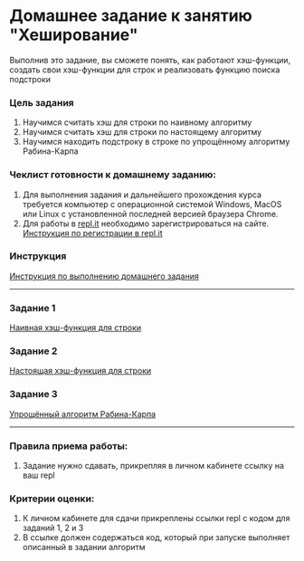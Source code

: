 # Домашнее задание к занятию "Хеширование"

Выполнив это задание, вы сможете понять, как работают хэш-функции, создать свои хэш-функции для строк и реализовать функцию поиска подстроки

### Цель задания

1. Научимся считать хэш для строки по наивному алгоритму
2. Научимся считать хэш для строки по настоящему алгоритму
3. Научимся находить подстроку в строке по упрощённому алгоритму Рабина-Карпа

### Чеклист готовности к домашнему заданию:

1. Для выполнения задания и дальнейшего прохождения курса требуется компьютер с операционной системой Windows, MacOS или Linux с установленной последней версией браузера Chrome.
2. Для работы в [repl.it](https://repl.it/) необходимо зарегистрироваться на сайте. [Инструкция по регистрации в repl.it](https://github.com/netology-code/cpps-homeworks/tree/main/common/replit)

### Инструкция

[Инструкция по выполнению домашнего задания](https://github.com/netology-code/algocpp-homeworks/tree/main/common)

------

### Задание 1

[Наивная хэш-функция для строки](01)

### Задание 2

[Настоящая хэш-функция для строки](02)

### Задание 3

[Упрощённый алгоритм Рабина-Карпа](03)

------

### Правила приема работы:

1. Задание нужно сдавать, прикрепляя в личном кабинете ссылку на ваш repl

### Критерии оценки:

1. К личном кабинете для сдачи прикреплены ссылки repl с кодом для заданий 1, 2 и 3
2. В ссылке должен содержаться код, который при запуске выполняет описанный в задании алгоритм

